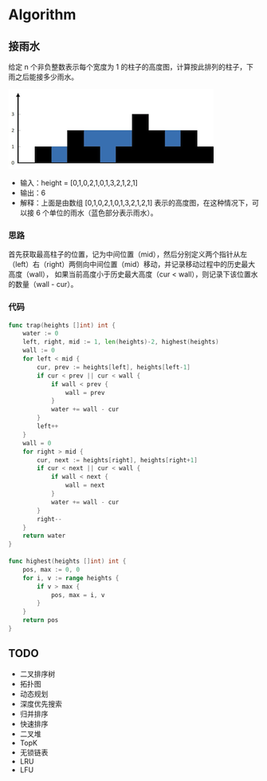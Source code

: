 # Algorithm

## 接雨水

给定 n 个非负整数表示每个宽度为 1 的柱子的高度图，计算按此排列的柱子，下雨之后能接多少雨水。

![trap_rain_water](images/trap_rain_water.png)

- 输入：height = [0,1,0,2,1,0,1,3,2,1,2,1]
- 输出：6
- 解释：上面是由数组 [0,1,0,2,1,0,1,3,2,1,2,1] 表示的高度图，在这种情况下，可以接 6 个单位的雨水（蓝色部分表示雨水）。

### 思路

首先获取最高柱子的位置，记为中间位置（mid），然后分别定义两个指针从左（left）右（right）两侧向中间位置（mid）移动，并记录移动过程中的历史最大高度（wall），
如果当前高度小于历史最大高度（cur < wall），则记录下该位置水的数量（wall - cur）。

### 代码

```go
func trap(heights []int) int {
	water := 0
	left, right, mid := 1, len(heights)-2, highest(heights)
	wall := 0
	for left < mid {
		cur, prev := heights[left], heights[left-1]
		if cur < prev || cur < wall {
			if wall < prev {
				wall = prev
			}
			water += wall - cur
		}
		left++
	}
	wall = 0
	for right > mid {
		cur, next := heights[right], heights[right+1]
		if cur < next || cur < wall {
			if wall < next {
				wall = next
			}
			water += wall - cur
		}
		right--
	}
	return water
}

func highest(heights []int) int {
	pos, max := 0, 0
	for i, v := range heights {
		if v > max {
			pos, max = i, v
		}
	}
	return pos
}
```

## TODO

- 二叉排序树
- 拓扑图
- 动态规划
- 深度优先搜索
- 归并排序
- 快速排序
- 二叉堆
- TopK
- 无锁链表
- LRU
- LFU